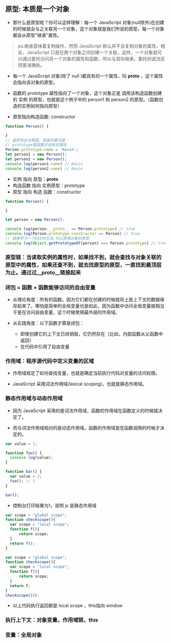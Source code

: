 ## 原型: 本质是一个对象
- 那什么是原型呢？你可以这样理解：每一个 JavaScript 对象(null除外)在创建的时候就会与之关联另一个对象，这个对象就是我们所说的原型，每一个对象都会从原型"继承"属性。

> ps:继承意味着复制操作，然而 JavaScript 默认并不会复制对象的属性，相反，JavaScript 只是在两个对象之间创建一个关联，这样，一个对象就可以通过委托访问另一个对象的属性和函数，所以与其叫继承，委托的说法反而更准确些。

- 每一个 JavaScript 对象(除了 null )都具有的一个属性，叫 __proto__ ，这个属性会指向该对象的原型。

- 函数的 prototype 属性指向了一个对象，这个对象正是 调用该构造函数创建的 实例 的原型，也就是这个例子中的 person1 和 person2 的原型。（函数创造的实例如何指向原型）

- 原型指向构造函数: constructor

```js
function Person() {

}
// 虽然写在注释里，但是你要注意：
// prototype是函数才会有的属性
Person.prototype.name = 'Kevin';
let person1 = new Person();
let person2 = new Person();
console.log(person1.name) // Kevin
console.log(person2.name) // Kevin
```
- 实例 指向 原型：__proto__ 
- 构造函数 指向 实例原型：prototype
- 原型 指向 构造 函数：constructor

```js
function Person() {

}

let person = new Person();

console.log(person.__proto__ == Person.prototype) // true
console.log(Person.prototype.constructor == Person) // true
// 顺便学习一个ES5的方法,可以获得对象的原型
console.log(Object.getPrototypeOf(person) === Person.prototype) // true
```

### 原型链：当读取实例的属性时，如果找不到，就会查找与对象关联的原型中的属性，如果还查不到，就去找原型的原型，一直找到最顶层为止。通过过__proto__链接起来

### 闭包 = 函数 + 函数能够访问的自由变量
- 从理论角度：所有的函数。因为它们都在创建的时候就将上层上下文的数据保存起来了。哪怕是简单的全局变量也是如此，因为函数中访问全局变量就相当于是在访问自由变量，这个时候使用最外层的作用域。

- 从实践角度：以下函数才算是闭包：
  - 即使创建它的上下文已经销毁，它仍然存在（比如，内部函数从父函数中返回）
  - 在代码中引用了自由变量

### 作用域：程序源代码中定义变量的区域

- 作用域规定了如何查找变量，也就是确定当前执行代码对变量的访问权限。

- JavaScript 采用词法作用域(lexical scoping)，也就是静态作用域。

### 静态作用域与动态作用域
- 因为 JavaScript 采用的是词法作用域，函数的作用域在函数定义的时候就决定了。

- 而与词法作用域相对的是动态作用域，函数的作用域是在函数调用的时候才决定的。

```js
var value = 1;

function foo() {
  console.log(value);
}

function bar() {
  var value = 2;
  foo(); // 1
}

bar();
```
- 控制台打印结果为1，说明 js 是静态作用域

```js
var scope = "global scope";
function checkscope(){
  var scope = "local scope";
  function f(){
      return scope;
  }
  return f();
}
```
```js
var scope = "global scope";
function checkscope(){
  var scope = "local scope";
  function f(){
      return scope;
  }
  return f;
}
checkscope()();
```
- 以上代码执行返回都是 local scope ，this指向 window

### 执行上下文：对象变量，作用域链，this

### 变量：全局对象

